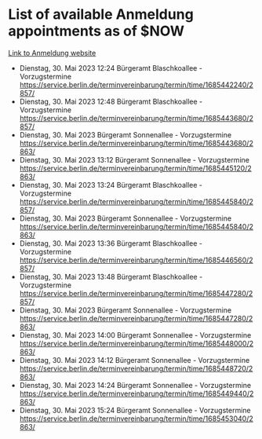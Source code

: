 # List of available Anmeldung appointments as of $NOW
[Link to Anmeldung website](https://service.berlin.de/terminvereinbarung/termin/tag.php?termin=1&anliegen[]=120686&dienstleisterlist=122210,122217,327316,122219,327312,122227,327314,122231,327346,122243,327348,122254,122252,329742,122260,329745,122262,329748,122271,327278,122273,327274,122277,327276,330436,122280,327294,122282,327290,122284,327292,122291,327270,122285,327266,122286,327264,122296,327268,150230,329760,122297,327286,122294,327284,122312,329763,122314,329775,122304,327330,122311,327334,122309,327332,317869,122281,327352,122279,329772,122283,122276,327324,122274,327326,122267,329766,122246,327318,122251,327320,122257,327322,122208,327298,122226,327300&herkunft=http%3A%2F%2Fservice.berlin.de%2Fdienstleistung%2F120686%2F)
- Dienstag, 30. Mai 2023 12:24 Bürgeramt Blaschkoallee - Vorzugstermine https://service.berlin.de/terminvereinbarung/termin/time/1685442240/2857/
- Dienstag, 30. Mai 2023 12:48 Bürgeramt Blaschkoallee - Vorzugstermine https://service.berlin.de/terminvereinbarung/termin/time/1685443680/2857/
- Dienstag, 30. Mai 2023  Bürgeramt Sonnenallee - Vorzugstermine https://service.berlin.de/terminvereinbarung/termin/time/1685443680/2863/
- Dienstag, 30. Mai 2023 13:12 Bürgeramt Sonnenallee - Vorzugstermine https://service.berlin.de/terminvereinbarung/termin/time/1685445120/2863/
- Dienstag, 30. Mai 2023 13:24 Bürgeramt Blaschkoallee - Vorzugstermine https://service.berlin.de/terminvereinbarung/termin/time/1685445840/2857/
- Dienstag, 30. Mai 2023  Bürgeramt Sonnenallee - Vorzugstermine https://service.berlin.de/terminvereinbarung/termin/time/1685445840/2863/
- Dienstag, 30. Mai 2023 13:36 Bürgeramt Blaschkoallee - Vorzugstermine https://service.berlin.de/terminvereinbarung/termin/time/1685446560/2857/
- Dienstag, 30. Mai 2023 13:48 Bürgeramt Blaschkoallee - Vorzugstermine https://service.berlin.de/terminvereinbarung/termin/time/1685447280/2857/
- Dienstag, 30. Mai 2023  Bürgeramt Sonnenallee - Vorzugstermine https://service.berlin.de/terminvereinbarung/termin/time/1685447280/2863/
- Dienstag, 30. Mai 2023 14:00 Bürgeramt Sonnenallee - Vorzugstermine https://service.berlin.de/terminvereinbarung/termin/time/1685448000/2863/
- Dienstag, 30. Mai 2023 14:12 Bürgeramt Sonnenallee - Vorzugstermine https://service.berlin.de/terminvereinbarung/termin/time/1685448720/2863/
- Dienstag, 30. Mai 2023 14:24 Bürgeramt Sonnenallee - Vorzugstermine https://service.berlin.de/terminvereinbarung/termin/time/1685449440/2863/
- Dienstag, 30. Mai 2023 15:24 Bürgeramt Sonnenallee - Vorzugstermine https://service.berlin.de/terminvereinbarung/termin/time/1685453040/2863/
